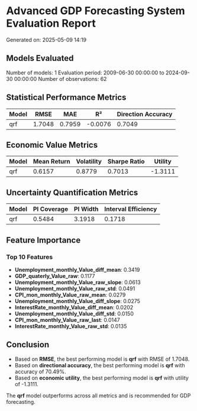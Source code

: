 # Advanced GDP Forecasting System Evaluation Report

Generated on: 2025-05-09 14:19

## Models Evaluated

Number of models: 1
Evaluation period: 2009-06-30 00:00:00 to 2024-09-30 00:00:00
Number of observations: 62

## Statistical Performance Metrics

| Model | RMSE | MAE | R² | Direction Accuracy |
|-------|------|-----|----|-----------------|
| qrf | 1.7048 | 0.7959 | -0.0076 | 0.7049 |

## Economic Value Metrics

| Model | Mean Return | Volatility | Sharpe Ratio | Utility |
|-------|-------------|------------|--------------|--------|
| qrf | 0.6157 | 0.8779 | 0.7013 | -1.3111 |

## Uncertainty Quantification Metrics

| Model | PI Coverage | PI Width | Interval Efficiency |
|-------|-------------|----------|---------------------|
| qrf | 0.5484 | 3.1918 | 0.1718 |

## Feature Importance

### Top 10 Features

- **Unemployment_monthly_Value_diff_mean**: 0.3419
- **GDP_quaterly_Value_raw**: 0.1177
- **Unemployment_monthly_Value_raw_slope**: 0.0613
- **Unemployment_monthly_Value_raw_std**: 0.0491
- **CPI_mon_monthly_Value_raw_mean**: 0.0279
- **Unemployment_monthly_Value_diff_slope**: 0.0275
- **InterestRate_monthly_Value_diff_mean**: 0.0202
- **Unemployment_monthly_Value_diff_std**: 0.0150
- **CPI_mon_monthly_Value_raw_last**: 0.0147
- **InterestRate_monthly_Value_raw_std**: 0.0135

## Conclusion

- Based on **RMSE**, the best performing model is **qrf** with RMSE of 1.7048.
- Based on **directional accuracy**, the best performing model is **qrf** with accuracy of 70.49%.
- Based on **economic utility**, the best performing model is **qrf** with utility of -1.3111.

The **qrf** model outperforms across all metrics and is recommended for GDP forecasting.